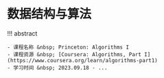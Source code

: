 # 数据结构与算法

!!! abstract

    - 课程名称 &nbsp; Princeton: Algorithms I
    - 课程资源 &nbsp; [Coursera: Algorithms, Part I](https://www.coursera.org/learn/algorithms-part1)
    - 学习时间 &nbsp; 2023.09.18 - ...